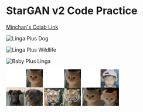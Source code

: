 # StarGAN v2 Code Practice
[Minchan's Colab Link](https://colab.research.google.com/drive/1wJGj1X0lkEnWj87SJ_O7Wf71YRKxJwRP?usp=sharing)

![Linga Plus Dog]()

![Linga Plus Wildlife]()

![Baby Plus Linga]()

<img src="/assets/result/linga_plus_dog.jpg" width="100" height="100" />

<img src="/assets/result/linga_plus_wildlife.jpg" width="100" height="100" />

<img src="/assets/result/baby_plus_linga.png" width="100" height="100" />